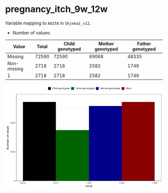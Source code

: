 # pregnancy_itch_9w_12w
Variable mapping to `AA258` in `Skjema1_v12`.
- Number of values:

| Value | Total | Child genotyped | Mother genotyped | Father genotyped |
| ----- | ----- | --------------- | ---------------- | ---------------- |
| Missing | 72590 | 72590 | 69068 | 48335 |
| Non-missing | 2718 | 2718 | 2582 | 1749 |
| 1 | 2718 | 2718 | 2582 | 1749 |



![](pregnancy_itch_9w_12w_n.png)



